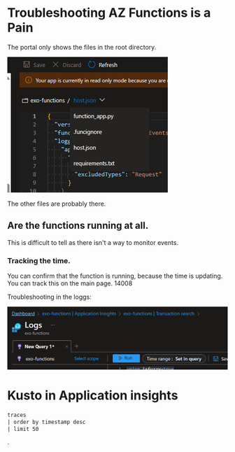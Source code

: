 # Troubleshooting AZ Functions is a Pain

The portal only shows the files in the root directory. 

![Alt text](/docs/img/azfunc_portal_files.png?raw=true "az portal viles view")

The other files are probably there. 

## Are the functions running at all. 
This is difficult to tell as there isn't a way to monitor events. 


### Tracking the time. 
You can confirm that the function is running, because the time is updating. You can track this on the main page. 
14008

Troubleshooting in the loggs:

![alt text](/docs/img/application_insights.png?raw=true "app insights")

# Kusto in Application insights
```kusto
traces
| order by timestamp desc
| limit 50
```
.